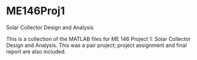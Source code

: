 # ME146Proj1
Solar Collector Design and Analysis

This is a collection of the MATLAB files for ME 146 Project 1: Solar Collector Design and Analysis. This was a pair project; project assignment and final report are also included. 

